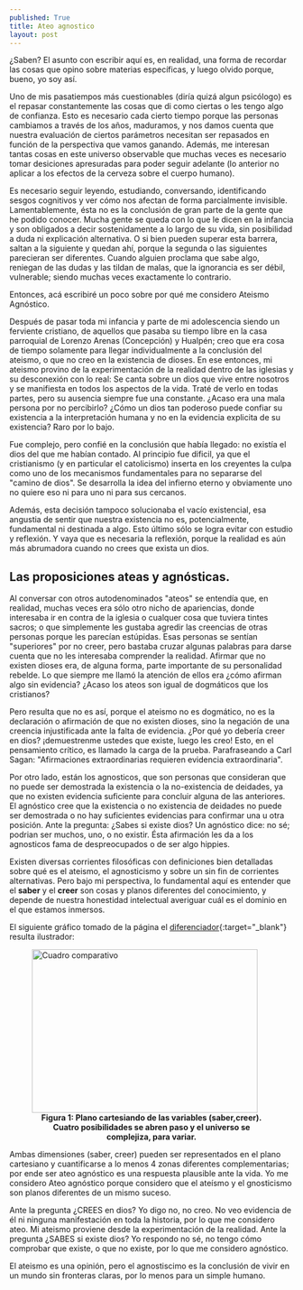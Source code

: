 ```yaml
---
published: True
title: Ateo agnostico
layout: post
---
```


¿Saben? El asunto con escribir aquí es, en realidad, una forma de recordar las cosas que opino sobre materias específicas, y luego olvido porque, bueno, yo soy así.

Uno de mis pasatiempos más cuestionables (diría quizá algun psicólogo) es el repasar constantemente las cosas que di como ciertas o les tengo algo de confianza. Esto es necesario cada cierto tiempo porque las personas cambiamos a través de los años, maduramos, y nos damos cuenta que nuestra evaluación de ciertos parámetros necesitan ser repasados en función de la perspectiva que vamos ganando. Además, me interesan tantas cosas en este universo observable que muchas veces es necesario tomar desiciones apresuradas para poder seguir adelante (lo anterior no aplicar a los efectos de la cerveza sobre el cuerpo humano). 

Es necesario seguir leyendo, estudiando, conversando, identificando sesgos cognitivos y ver cómo nos afectan de forma parcialmente invisible. Lamentablemente, ésta no es la conclusión de gran parte de la gente que he podido conocer. Mucha gente se queda con lo que le dicen en la infancia y son obligados a decir sostenidamente a lo largo de su vida, sin posibilidad a duda ni explicación alternativa. O si bien pueden superar esta barrera, saltan a la siguiente y quedan ahí, porque la segunda o las siguientes parecieran ser diferentes. Cuando alguien proclama que sabe algo, reniegan de las dudas y las tildan de malas, que la ignorancia es ser débil, vulnerable; siendo muchas veces exactamente lo contrario. 

Entonces, acá escribiré un poco sobre por qué me considero Ateismo Agnóstico. 

Después de pasar toda mi infancia y parte de mi adolescencia siendo un ferviente cristiano, de aquellos que pasaba su tiempo libre en la casa parroquial de Lorenzo Arenas (Concepción) y Hualpén; creo que era cosa de tiempo solamente para llegar individualmente a la conclusión del ateismo, o que no creo en la existencia de dioses. En ese entonces, mi ateismo provino de la experimentación de la realidad dentro de las iglesias y su desconexión con lo real: Se canta sobre un dios que vive entre nosotros y se manifiesta en todos los aspectos de la vida. Traté de verlo en todas partes, pero su ausencia siempre fue una constante. ¿Acaso era una mala persona por no percibirlo? ¿Cómo un dios tan poderoso puede confiar su existencia a la interpretación humana y no en la evidencia explicita de su existencia? Raro por lo bajo. 

Fue complejo, pero confié en la conclusión que había llegado: no existía el dios del que me habían contado. Al principio fue dificil, ya que el cristianismo (y en particular el catolicismo) inserta en los creyentes la culpa como uno de los mecanismos fundamentales para no separarse del "camino de dios". Se desarrolla la idea del infierno eterno y obviamente uno no quiere eso ni para uno ni para sus cercanos. 

Además, esta decisión tampoco solucionaba el vacío existencial, esa angustia de sentir que nuestra existencia no es, potencialmente, fundamental ni destinada a algo. Esto último sólo se logra evitar con estudio y reflexión. Y vaya que es necesaria la reflexión, porque la realidad es aún más abrumadora cuando no crees que exista un dios.

## Las proposiciones ateas y agnósticas.

Al conversar con otros autodenominados "ateos" se entendía que, en realidad, muchas veces era sólo otro nicho de apariencias, donde interesaba ir en contra de la iglesia o cualquer cosa que tuviera tintes sacros; o que simplemente les gustaba agredir las creencias de otras personas porque les parecían estúpidas. Esas personas se sentían "superiores" por no creer, pero bastaba cruzar algunas palabras para darse cuenta que no les interesaba comprender la realidad. Afirmar que no existen dioses era, de alguna forma, parte importante de su personalidad rebelde. Lo que siempre me llamó la atención de ellos era ¿cómo afirman algo sin evidencia? ¿Acaso los ateos son igual de dogmáticos que los cristianos? 

Pero resulta que no es así, porque el ateismo no es dogmático, no es la declaración o afirmación de que no existen dioses, sino la negación de una creencia injustificada ante la falta de evidencia. ¿Por qué yo debería creer en dios? ¡demuestrenme ustedes que existe, luego les creo! Esto, en el pensamiento crítico, es llamado la carga de la prueba. Parafraseando a Carl Sagan: "Afirmaciones extraordinarias requieren evidencia extraordinaria".

Por otro lado, están los agnosticos, que son personas que consideran que no puede ser demostrada la existencia o la no-existencia de deidades, ya que no existen evidencia suficiente para concluir alguna de las anteriores. El agnóstico cree que la existencia o no existencia de deidades no puede ser demostrada o no hay suficientes evidencias para confirmar una u otra posición. Ante la pregunta: ¿Sabes si existe dios? Un agnóstico dice: no sé; podrian ser muchos, uno, o no existir. Ésta afirmación les da a los agnosticos fama de despreocupados o de ser algo hippies. 

Existen diversas corrientes filosóficas con definiciones bien detalladas sobre qué es el ateismo, el agnosticismo y sobre un sin fin de corrientes alternativas. Pero bajo mi perspectiva, lo fundamental aquí es entender que el **saber** y el **creer** son cosas y planos diferentes del conocimiento, y depende de nuestra honestidad intelectual averiguar cuál es el dominio en el que estamos inmersos.   

El siguiente gráfico tomado de la página el [diferenciador](https://www.diferenciador.com/ateo-y-agnostico/){:target="_blank"} resulta ilustrador:

<figure>
<img src="https://cdn.diferenciador.com/imagenes/ateo-agnostico2-cke.jpg" alt="Cuadro comparativo"  width="400" height="290" /> <figcaption align = "center"><b> Figura 1: Plano cartesiando de las variables (saber,creer). Cuatro posibilidades se abren paso y el universo se complejiza, para variar.</b></figcaption>
</figure>

Ambas dimensiones (saber, creer) pueden ser representados en el plano cartesiano y cuantificarse a lo menos 4 zonas diferentes complementarias; por ende ser ateo agnóstico es una respuesta plausible ante la vida. Yo me considero Ateo agnóstico porque considero que el ateísmo y el gnosticismo son planos diferentes de un mismo suceso.

Ante la pregunta ¿CREES en dios? Yo digo no, no creo. No veo evidencia de él ni ninguna manifestación en toda la historia, por lo que me considero ateo. Mi ateismo proviene desde la experimentación de la realidad. Ante la pregunta ¿SABES si existe dios? Yo respondo no sé, no tengo cómo comprobar que existe, o que no existe, por lo que me considero agnóstico. 

El ateismo es una opinión, pero el agnostiscimo es la conclusión de vivir en un mundo sin fronteras claras, por lo menos para un simple humano. 